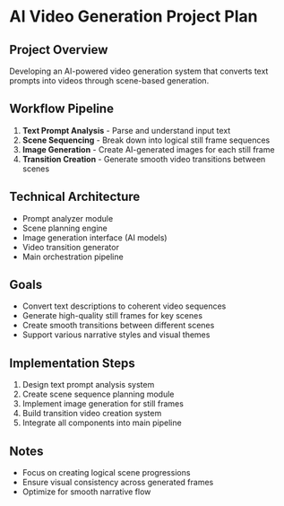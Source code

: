 # AI Video Generation Project Plan

## Project Overview
Developing an AI-powered video generation system that converts text prompts into videos through scene-based generation.

## Workflow Pipeline
1. **Text Prompt Analysis** - Parse and understand input text
2. **Scene Sequencing** - Break down into logical still frame sequences  
3. **Image Generation** - Create AI-generated images for each still frame
4. **Transition Creation** - Generate smooth video transitions between scenes

## Technical Architecture
- Prompt analyzer module
- Scene planning engine
- Image generation interface (AI models)
- Video transition generator
- Main orchestration pipeline

## Goals
- Convert text descriptions to coherent video sequences
- Generate high-quality still frames for key scenes
- Create smooth transitions between different scenes
- Support various narrative styles and visual themes

## Implementation Steps
1. Design text prompt analysis system
2. Create scene sequence planning module
3. Implement image generation for still frames
4. Build transition video creation system
5. Integrate all components into main pipeline

## Notes
- Focus on creating logical scene progressions
- Ensure visual consistency across generated frames
- Optimize for smooth narrative flow